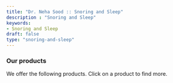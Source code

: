 ```yaml
---
title: "Dr. Neha Sood :: Snoring and Sleep"
description : "Snoring and Sleep" 
keywords:
- Snoring and Sleep
draft: false
type: "snoring-and-sleep"
---
```


### Our products

We offer the following products. Click on a product to find more.